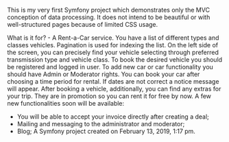 This is my very first Symfony project which demonstrates only the MVC conception of data processing. It does not intend to be beautiful or with well-structured pages because of limited CSS usage.

What is it for?  - A Rent-a-Car service. You have a list of different types and classes vehicles. Pagination is used for indexing the list. On the left side of the screen, you can precisely find your vehicle selecting through preferred transmission type and vehicle class.
To book the desired vehicle you should be registered and logged in user.
To add new car or car functionality you should have Admin or Moderator rights.
You can book your car after choosing a time period for rental. If dates are not correct a notice message will appear.
After booking a vehicle, additionally, you can find any extras for your trip. They are in promotion so you can rent it for free by now. 
A few new functionalities soon will be available:
-	You will be able to accept your invoice directly after creating a deal;
-	Mailing and messaging to the administrator and moderator;
-	Blog;
A Symfony project created on February 13, 2019, 1:17 pm.
